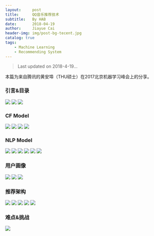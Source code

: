 ```yaml
---
layout:     post
title:      QQ音乐推荐技术
subtitle:   By HAB 
date:       2018-04-19
author:     Jiayue Cai
header-img: img/post-bg-tecent.jpg
catalog: true
tags:
    - Machine Learning
    - Recommending System
---
```



>Last updated on 2018-4-19... 

本篇为来自腾讯的黄安埠（THU硕士）在2017北京机器学习峰会上的分享。

### 引言&目录

![](/img/post/20180419/1.png)
![](/img/post/20180419/2.png)
![](/img/post/20180419/3.png)

### CF Model

![](/img/post/20180419/4.png)
![](/img/post/20180419/5.png)
![](/img/post/20180419/6.png)
![](/img/post/20180419/7.png)

### NLP Model

![](/img/post/20180419/8.png)
![](/img/post/20180419/9.png)
![](/img/post/20180419/10.png)
![](/img/post/20180419/11.png)
![](/img/post/20180419/12.png)
![](/img/post/20180419/13.png)

### 用户画像

![](/img/post/20180419/14.png)
![](/img/post/20180419/15.png)
![](/img/post/20180419/16.png)

### 推荐架构

![](/img/post/20180419/17.png)
![](/img/post/20180419/18.png)
![](/img/post/20180419/19.png)
![](/img/post/20180419/20.png)
![](/img/post/20180419/21.png)

### 难点&挑战

![](/img/post/20180419/22.png)



